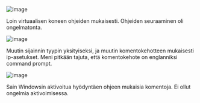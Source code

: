 ![image](https://github.com/user-attachments/assets/7cce14d9-e11f-48d4-8e0c-56e69c317d85)

Loin virtuaalisen koneen ohjeiden mukaisesti. Ohjeiden seuraaminen oli ongelmatonta.

![image](https://github.com/user-attachments/assets/39086199-0e5e-4069-8d7b-043eaafd6650)

Muutin sijainnin tyypin yksityiseksi, ja muutin komentokehotteen mukaisesti ip-asetukset. Meni pitkään tajuta, että komentokehote on englanniksi command prompt.

![image](https://github.com/user-attachments/assets/721c13d8-02d5-4207-a731-7f7cf9b187ae)

Sain Windowsin aktivoitua hyödyntäen ohjeen mukaisia komentoja. Ei ollut ongelmia aktivoimisessa.

